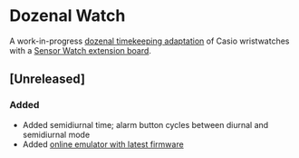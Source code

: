 # Dozenal Watch

A work-in-progress [dozenal timekeeping adaptation](https://clocks.dozenal.ca/) of Casio wristwatches with a [Sensor Watch extension board](https://www.sensorwatch.net/).

## [Unreleased]
### Added
- Added semidiurnal time; alarm button cycles between diurnal and semidiurnal mode
- Added [online emulator with latest firmware](https://flufflefam.github.io/dozenal/watch.html)
